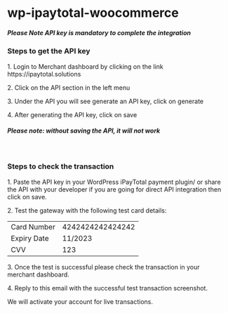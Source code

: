 # wp-ipaytotal-woocommerce
##### Please Note API key is mandatory to complete the integration 

### Steps to get the API key 

<p>1. Login to Merchant dashboard by clicking on the link https://ipaytotal.solutions</p>
<p>2. Click on the API section in the left menu</p>
<p>3. Under the API you will see generate an API key, click on generate</p>
<p>4. After generating the API key, click on save</p>

##### Please note: without saving the API, it will not work
</br>

### Steps to check the transaction 
<p>1. Paste the API key in your WordPress iPayTotal payment plugin/ or share the API with your developer if you are going for direct API integration then click on save.</p>
<p>2. Test the gateway with the following test card details:</p>

<em>
<table>

<tr>
    <td>Card Number</td>
    <td>4242424242424242</td>
</tr>
<tr>
    <td>Expiry Date</td>
    <td>11/2023</td>
</tr>
<tr>
    <td>CVV</td>
    <td>123</td>
</tr>
</table>
</em>
<p>3. Once the test is successful please check the transaction in your merchant dashboard.</p>
<p>4. Reply to this email with the successful test transaction screenshot.</p> 
<p>We will activate your account for live transactions.</p>
